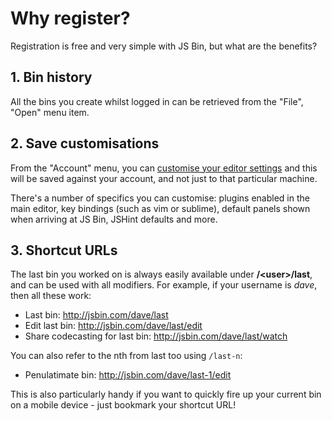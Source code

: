 # Why register?

Registration is free and very simple with JS Bin, but what are the benefits?

## 1. Bin history

All the bins you create whilst logged in can be retrieved from the "File", "Open" menu item.

## 2. Save customisations

From the "Account" menu, you can [customise your editor settings](/blog/twdtw-8-svg-settings#usersettingslive) and this will be saved against your account, and not just to that particular machine.

There's a number of specifics you can customise: plugins enabled in the main editor, key bindings (such as vim or sublime), default panels shown when arriving at JS Bin, JSHint defaults and more.

## 3. Shortcut URLs

The last bin you worked on is always easily available under **/&lt;user&gt;/last**, and can be used with all modifiers. For example, if your username is *dave*, then all these work:

- Last bin: http://jsbin.com/dave/last
- Edit last bin: http://jsbin.com/dave/last/edit
- Share codecasting for last bin: http://jsbin.com/dave/last/watch

You can also refer to the nth from last too using `/last-n`:

- Penulatimate bin: http://jsbin.com/dave/last-1/edit

This is also particularly handy if you want to quickly fire up your current bin on a mobile device - just bookmark your shortcut URL!